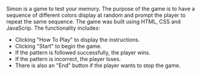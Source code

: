 Simon is a game to test your memory. The purpose of the game is to have a sequence of different colors display at random and prompt the player to repeat the same sequence. 
The game was built using HTML, CSS and JavaScrip.
The functionality includes:
  * Clicking "How To Play" to display the instructions. 
  * Clicking "Start" to begin the game.
  * If the pattern is followed successfully, the player wins. 
  * If the pattern is incorrect, the player loses. 
  * There is also an "End" button if the player wants to stop the game.
  
